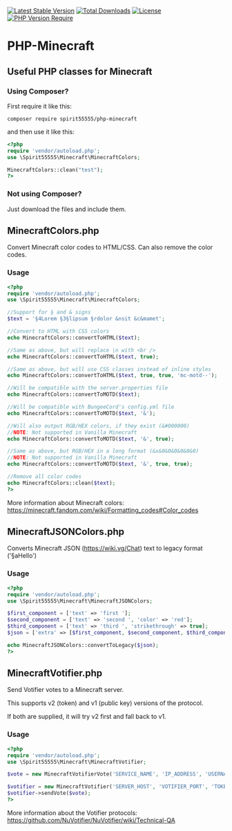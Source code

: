 [![Latest Stable Version](https://poser.pugx.org/spirit55555/php-minecraft/v)](https://packagist.org/packages/spirit55555/php-minecraft) [![Total Downloads](https://poser.pugx.org/spirit55555/php-minecraft/downloads)](https://packagist.org/packages/spirit55555/php-minecraft) [![License](https://poser.pugx.org/spirit55555/php-minecraft/license)](https://packagist.org/packages/spirit55555/php-minecraft) [![PHP Version Require](https://poser.pugx.org/spirit55555/php-minecraft/require/php)](https://packagist.org/packages/spirit55555/php-minecraft)

# PHP-Minecraft
## Useful PHP classes for Minecraft

### Using Composer?

First require it like this:
```
composer require spirit55555/php-minecraft
```

and then use it like this:
```php
<?php
require 'vendor/autoload.php';
use \Spirit55555\Minecraft\MinecraftColors;

MinecraftColors::clean("test");
?>
```

### Not using Composer?

Just download the files and include them.

## MinecraftColors.php

Convert Minecraft color codes to HTML/CSS. Can also remove the color codes.

### Usage

```php
<?php
require 'vendor/autoload.php';
use \Spirit55555\Minecraft\MinecraftColors;

//Support for § and & signs
$text = '§4Lorem §3§lipsum §rdolor &nsit &c&mamet';

//Convert to HTML with CSS colors
echo MinecraftColors::convertToHTML($text);

//Same as above, but will replace \n with <br />
echo MinecraftColors::convertToHTML($text, true);

//Same as above, but will use CSS classes instead of inline styles
echo MinecraftColors::convertToHTML($text, true, true, 'mc-motd--');

//Will be compatible with the server.properties file
echo MinecraftColors::convertToMOTD($text);

//Will be compatible with BungeeCord's config.yml file
echo MinecraftColors::convertToMOTD($text, '&');

//Will also output RGB/HEX colors, if they exist (&#000000)
//NOTE: Not supported in Vanilla Minecraft
echo MinecraftColors::convertToMOTD($text, '&', true);

//Same as above, but RGB/HEX in a long format (&x&0&0&0&0&0&0)
//NOTE: Not supported in Vanilla Minecraft
echo MinecraftColors::convertToMOTD($text, '&', true, true);

//Remove all color codes
echo MinecraftColors::clean($text);
?>
```

More information about Minecraft colors: https://minecraft.fandom.com/wiki/Formatting_codes#Color_codes

## MinecraftJSONColors.php

Converts  Minecraft JSON (https://wiki.vg/Chat) text to legacy format ('§aHello')

### Usage

```php
<?php
require 'vendor/autoload.php';
use \Spirit55555\Minecraft\MinecraftJSONColors;

$first_component = ['text' => 'first '];
$second_component = ['text' => 'second ', 'color' => 'red'];
$third_component = ['text' => 'third ', 'strikethrough' => true];
$json = ['extra' => [$first_component, $second_component, $third_component]];

echo MinecraftJSONColors::convertToLegacy($json);
?>
```

## MinecraftVotifier.php

Send Votifier votes to a Minecraft server.

This supports v2 (token) and v1 (public key) versions of the protocol.

If both are supplied, it will try v2 first and fall back to v1.

### Usage

```php
<?php
require 'vendor/autoload.php';
use \Spirit55555\Minecraft\MinecraftVotifier;

$vote = new MinecraftVotifierVote('SERVICE_NAME', 'IP_ADDRESS', 'USERNAME', 'UUID');

$votifier = new MinecraftVotifier('SERVER_HOST', 'VOTIFIER_PORT', 'TOKEN', 'PUBLIC_KEY');
$votifier->sendVote($vote);
?>
```

More information about the Votifier protocols: https://github.com/NuVotifier/NuVotifier/wiki/Technical-QA

